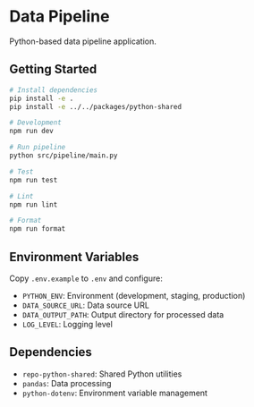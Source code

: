 # Data Pipeline

Python-based data pipeline application.

## Getting Started

```bash
# Install dependencies
pip install -e .
pip install -e ../../packages/python-shared

# Development
npm run dev

# Run pipeline
python src/pipeline/main.py

# Test
npm run test

# Lint
npm run lint

# Format
npm run format
```

## Environment Variables

Copy `.env.example` to `.env` and configure:

- `PYTHON_ENV`: Environment (development, staging, production)
- `DATA_SOURCE_URL`: Data source URL
- `DATA_OUTPUT_PATH`: Output directory for processed data
- `LOG_LEVEL`: Logging level

## Dependencies

- `repo-python-shared`: Shared Python utilities
- `pandas`: Data processing
- `python-dotenv`: Environment variable management
